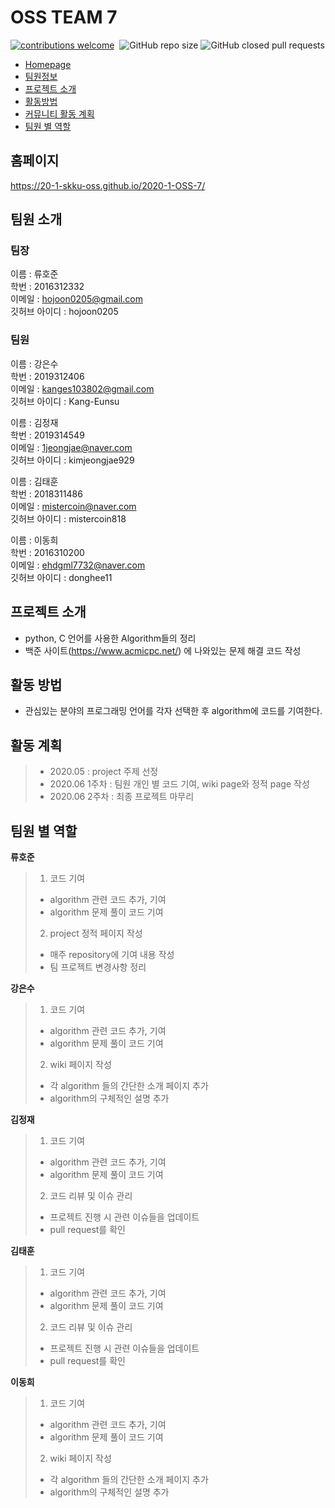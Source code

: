 # OSS TEAM 7
[![contributions welcome](https://img.shields.io/static/v1.svg?label=Contributions&message=Welcome&color=0059b3&style=flat-square)](https://github.com/20-1-SKKU-OSS/2020-1-OSS-7/blob/master/C-Plus-Plus/CONTRIBUTION.md)&nbsp;
![GitHub repo size](https://img.shields.io/github/repo-size/20-1-SKKU-OSS/2020-1-OSS-7?color=red&style=flat-square)
![GitHub closed pull requests](https://img.shields.io/github/issues-pr-closed/20-1-SKKU-OSS/2020-1-OSS-7?color=green&style=flat-square)

- [Homepage](#HOME_PAGE)
- [팀원정보](#Members)
- [프로젝트 소개](#about_project)
- [활동방법](#How_To_Do)
- [커뮤니티 활동 계획](#plan)
- [팀원 별 역할](#How_TO_contribute)

## <div id = "HOME_PAGE">홈페이지</div>
https://20-1-skku-oss.github.io/2020-1-OSS-7/

## <div id = "Members">팀원 소개</div>
### 팀장 
이름 : 류호준<br>
학번 : 2016312332<br>
이메일 : hojoon0205@gmail.com<br>
깃허브 아이디 : hojoon0205<br>

### 팀원
이름 : 강은수<br>
학번 : 2019312406<br>
이메일 : kanges103802@gmail.com<br>
깃허브 아이디 : Kang-Eunsu<br>

이름 : 김정재<br>
학번 : 2019314549<br>
이메일 : 1jeongjae@naver.com<br>
깃허브 아이디 : kimjeongjae929<br>

이름 : 김태훈<br>
학번 : 2018311486<br>
이메일 : mistercoin@naver.com<br>
깃허브 아이디 : mistercoin818<br>

이름 : 이동희<br>
학번 : 2016310200<br>
이메일 : ehdgml7732@naver.com<br>
깃허브 아이디 : donghee11<br>

## <div id="about_project">프로젝트 소개</div>
* python, C 언어를 사용한 Algorithm들의 정리
* 백준 사이트(https://www.acmicpc.net/) 에 나와있는 문제 해결 코드 작성


## <div id="How_To_Do">활동 방법</div>
- 관심있는 분야의 프로그래밍 언어를 각자 선택한 후 algorithm에 코드를 기여한다.


## <div id="plan">활동 계획</div>
>  * 2020.05 : project 주제 선정
>  * 2020.06 1주차 : 팀원 개인 별 코드 기여, wiki page와 정적 page 작성
>  * 2020.06 2주차 : 최종 프로젝트 마무리


## <div id="How_TO_contribute">팀원 별 역할</div>

**류호준**
> 1. 코드 기여<br>
>  * algorithm 관련 코드 추가, 기여 <br>
>  * algorithm 문제 풀이 코드 기여<br>
> 2. project 정적 페이지 작성<br>
>  * 매주 repository에 기여 내용 작성
>  * 팀 프로젝트 변경사항 정리

**강은수**
> 1. 코드 기여<br>
>  * algorithm 관련 코드 추가, 기여 <br>
>  * algorithm 문제 풀이 코드 기여<br>
> 2. wiki 페이지 작성<br>
>  * 각 algorithm 들의 간단한 소개 페이지 추가
>  * algorithm의 구체적인 설명 추가

**김정재**
> 1. 코드 기여<br>
>  * algorithm 관련 코드 추가, 기여 <br>
>  * algorithm 문제 풀이 코드 기여<br>
> 2. 코드 리뷰 및 이슈 관리<br>
>  * 프로젝트 진행 시 관련 이슈들을 업데이트<br>
>  * pull request를 확인

**김태훈**
> 1. 코드 기여<br>
>  * algorithm 관련 코드 추가, 기여 <br>
>  * algorithm 문제 풀이 코드 기여<br>
> 2. 코드 리뷰 및 이슈 관리<br>
>  * 프로젝트 진행 시 관련 이슈들을 업데이트<br>
>  * pull request를 확인

**이동희**
> 1. 코드 기여<br>
>  * algorithm 관련 코드 추가, 기여 <br>
>  * algorithm 문제 풀이 코드 기여<br>
> 2. wiki 페이지 작성<br>
>  * 각 algorithm 들의 간단한 소개 페이지 추가
>  * algorithm의 구체적인 설명 추가
